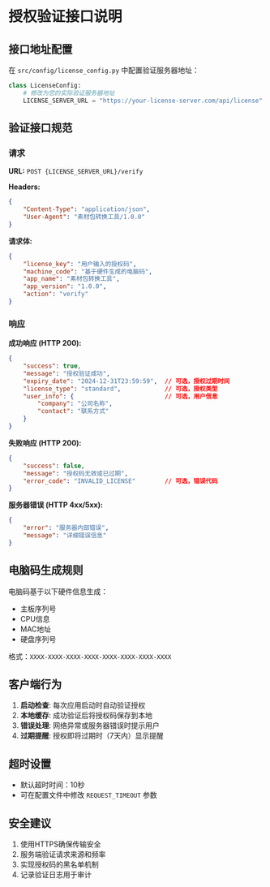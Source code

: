 # 授权验证接口说明

## 接口地址配置

在 `src/config/license_config.py` 中配置验证服务器地址：

```python
class LicenseConfig:
    # 修改为您的实际验证服务器地址
    LICENSE_SERVER_URL = "https://your-license-server.com/api/license"
```

## 验证接口规范

### 请求

**URL:** `POST {LICENSE_SERVER_URL}/verify`

**Headers:**
```json
{
    "Content-Type": "application/json",
    "User-Agent": "素材包转换工具/1.0.0"
}
```

**请求体:**
```json
{
    "license_key": "用户输入的授权码",
    "machine_code": "基于硬件生成的电脑码",
    "app_name": "素材包转换工具",
    "app_version": "1.0.0",
    "action": "verify"
}
```

### 响应

**成功响应 (HTTP 200):**
```json
{
    "success": true,
    "message": "授权验证成功",
    "expiry_date": "2024-12-31T23:59:59",  // 可选，授权过期时间
    "license_type": "standard",            // 可选，授权类型
    "user_info": {                         // 可选，用户信息
        "company": "公司名称",
        "contact": "联系方式"
    }
}
```

**失败响应 (HTTP 200):**
```json
{
    "success": false,
    "message": "授权码无效或已过期",
    "error_code": "INVALID_LICENSE"        // 可选，错误代码
}
```

**服务器错误 (HTTP 4xx/5xx):**
```json
{
    "error": "服务器内部错误",
    "message": "详细错误信息"
}
```

## 电脑码生成规则

电脑码基于以下硬件信息生成：
- 主板序列号
- CPU信息
- MAC地址
- 硬盘序列号

格式：`XXXX-XXXX-XXXX-XXXX-XXXX-XXXX-XXXX-XXXX`

## 客户端行为

1. **启动检查**: 每次应用启动时自动验证授权
2. **本地缓存**: 成功验证后将授权码保存到本地
3. **错误处理**: 网络异常或服务器错误时提示用户
4. **过期提醒**: 授权即将过期时（7天内）显示提醒

## 超时设置

- 默认超时时间：10秒
- 可在配置文件中修改 `REQUEST_TIMEOUT` 参数

## 安全建议

1. 使用HTTPS确保传输安全
2. 服务端验证请求来源和频率
3. 实现授权码的黑名单机制
4. 记录验证日志用于审计